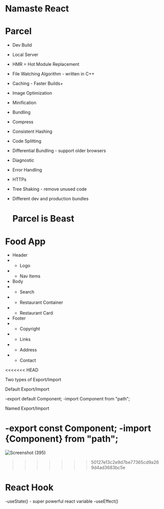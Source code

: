 # Namaste React 

# Parcel
- Dev Build
- Local Server
-  HMR = Hot Module Replacement 
- File Watching Algorithm - written in C++
- Caching - Faster Builds+
- Image Optimization
- Minification
- Bundling
- Compress
- Consistent Hashing
- Code Splitting
- Differential Bundling - support older browsers
- Diagnostic
- Error Handling
- HTTPs
- Tree Shaking - remove unused code
- Different dev and production bundles

  # Parcel is Beast

# Food App


  * Header
  * - Logo
  * - Nav Items
  * Body
  * - Search
  * - Restaurant Container
  * - Restaurant Card
  * Footer
  * - Copyright
  * - Links
  * - Address
  * - Contact

<<<<<<< HEAD


Two types of Export/Import

Default Export/Import

-export default Component;
-import Component from "path";

Named Export/Import

-export const Component;
-import {Component} from "path";
=======
![Screenshot (395)](https://github.com/krunalbhongade/namaste-react/assets/126875304/ab81860e-dfe1-41d6-b3e0-216bd9a2841c)
>>>>>>> 50127e13c2e9d7be77365cd9a269d4ad3683bc5e


# React Hook

-useState() - super powerful react variable
-useEffect()